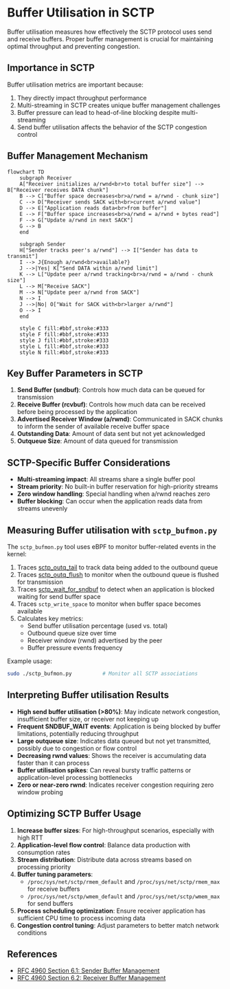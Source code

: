# Buffer Utilisation in SCTP

Buffer utilisation measures how effectively the SCTP protocol uses send and receive buffers. Proper buffer management is crucial for maintaining optimal throughput and preventing congestion.

## Importance in SCTP

Buffer utilisation metrics are important because:

1. They directly impact throughput performance
2. Multi-streaming in SCTP creates unique buffer management challenges
3. Buffer pressure can lead to head-of-line blocking despite multi-streaming
4. Send buffer utilisation affects the behavior of the SCTP congestion control

## Buffer Management Mechanism

```mermaid
flowchart TD
    subgraph Receiver
    A["Receiver initializes a/rwnd<br>to total buffer size"] --> B["Receiver receives DATA chunk"]
    B --> C["Buffer space decreases<br>a/rwnd = a/rwnd - chunk size"]
    C --> D["Receiver sends SACK with<br>current a/rwnd value"]
    D --> E["Application reads data<br>from buffer"]
    E --> F["Buffer space increases<br>a/rwnd = a/rwnd + bytes read"]
    F --> G["Update a/rwnd in next SACK"]
    G --> B
    end
    
    subgraph Sender
    H["Sender tracks peer's a/rwnd"] --> I["Sender has data to transmit"]
    I --> J{Enough a/rwnd<br>available?}
    J -->|Yes| K["Send DATA within a/rwnd limit"]
    K --> L["Update peer a/rwnd tracking<br>a/rwnd = a/rwnd - chunk size"]
    L --> M["Receive SACK"]
    M --> N["Update peer a/rwnd from SACK"]
    N --> I
    J -->|No| O["Wait for SACK with<br>larger a/rwnd"]
    O --> I
    end

    style C fill:#bbf,stroke:#333
    style F fill:#bbf,stroke:#333
    style J fill:#bbf,stroke:#333
    style L fill:#bbf,stroke:#333
    style N fill:#bbf,stroke:#333
```

## Key Buffer Parameters in SCTP

1. **Send Buffer (sndbuf)**: Controls how much data can be queued for transmission
2. **Receive Buffer (rcvbuf)**: Controls how much data can be received before being processed by the application
3. **Advertised Receiver Window (a/rwnd)**: Communicated in SACK chunks to inform the sender of available receive buffer space
4. **Outstanding Data**: Amount of data sent but not yet acknowledged
5. **Outqueue Size**: Amount of data queued for transmission

## SCTP-Specific Buffer Considerations

- **Multi-streaming impact**: All streams share a single buffer pool
- **Stream priority**: No built-in buffer reservation for high-priority streams
- **Zero window handling**: Special handling when a/rwnd reaches zero
- **Buffer blocking**: Can occur when the application reads data from streams unevenly

## Measuring Buffer utilisation with `sctp_bufmon.py`

The `sctp_bufmon.py` tool uses eBPF to monitor buffer-related events in the kernel:

1. Traces [sctp_outq_tail](https://elixir.bootlin.com/linux/v6.16/source/net/sctp/outqueue.c#L281) to track data being added to the outbound queue
2. Traces [sctp_outq_flush](https://elixir.bootlin.com/linux/v6.16/source/net/sctp/outqueue.c#L1192) to monitor when the outbound queue is flushed for transmission
3. Traces [sctp_wait_for_sndbuf](https://elixir.bootlin.com/linux/v6.16/source/net/sctp/socket.c#L9219) to detect when an application is blocked waiting for send buffer space
4. Traces `sctp_write_space` to monitor when buffer space becomes available
5. Calculates key metrics:
   - Send buffer utilisation percentage (used vs. total)
   - Outbound queue size over time
   - Receiver window (rwnd) advertised by the peer
   - Buffer pressure events frequency

Example usage:
```bash
sudo ./sctp_bufmon.py          # Monitor all SCTP associations
```

## Interpreting Buffer utilisation Results

- **High send buffer utilisation (>80%)**: May indicate network congestion, insufficient buffer size, or receiver not keeping up
- **Frequent SNDBUF_WAIT events**: Application is being blocked by buffer limitations, potentially reducing throughput
- **Large outqueue size**: Indicates data queued but not yet transmitted, possibly due to congestion or flow control
- **Decreasing rwnd values**: Shows the receiver is accumulating data faster than it can process
- **Buffer utilisation spikes**: Can reveal bursty traffic patterns or application-level processing bottlenecks
- **Zero or near-zero rwnd**: Indicates receiver congestion requiring zero window probing

## Optimizing SCTP Buffer Usage

1. **Increase buffer sizes**: For high-throughput scenarios, especially with high RTT
2. **Application-level flow control**: Balance data production with consumption rates
3. **Stream distribution**: Distribute data across streams based on processing priority
4. **Buffer tuning parameters**:
   - `/proc/sys/net/sctp/rmem_default` and `/proc/sys/net/sctp/rmem_max` for receive buffers
   - `/proc/sys/net/sctp/wmem_default` and `/proc/sys/net/sctp/wmem_max` for send buffers
5. **Process scheduling optimization**: Ensure receiver application has sufficient CPU time to process incoming data
6. **Congestion control tuning**: Adjust parameters to better match network conditions

## References

- [RFC 4960 Section 6.1: Sender Buffer Management](https://tools.ietf.org/html/rfc4960#section-6.1)
- [RFC 4960 Section 6.2: Receiver Buffer Management](https://tools.ietf.org/html/rfc4960#section-6.2)